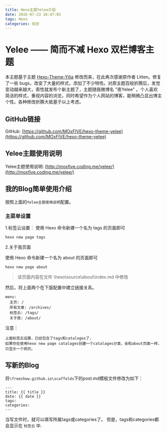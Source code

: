 ```yaml
---
title: Hexo主题Yelee介绍
date: 2016-07-23 16:47:03
tags: Hexo
categories: 综合
---
```


# Yelee —— 简而不减 Hexo 双栏博客主题 #

本主题基于主题 [Hexo-Theme-Yilia](https://github.com/litten/hexo-theme-yilia) 修改而来，在此再次感谢原作者 Litten。修复了一些 bugs，改变了大量的样式，添加了不少特性。对原主题百般折腾后，发觉变动越来越大，索性就发布个新主题了，主题随我微博名 "夜Yelee" 。个人喜欢简洁的样式，重视内容的浏览，同时希望作为个人网站的博客，能稍微凸显出博主个性。各种修改折腾大抵基于以上考虑。

<!-- more -->


## GitHub链接
GitHub: [https://github.com/MOxFIVE/hexo-theme-yelee](https://github.com/MOxFIVE/hexo-theme-yelee)

## Yelee主题使用说明

Yelee主题使用说明: [http://moxfive.coding.me/yelee/](http://moxfive.coding.me/yelee/)

## 我的Blog简单使用介绍

按照上面的`Yelee主题使用说明`配置。

### 主菜单设置

1.标签云设置：
使用 Hexo 命令新建一个名为 tags 的页面即可
```
hexo new page tags
```
2.关于我页面

使用 Hexo 命令新建一个名为 about 的页面即可
```
hexo new page about
```
>该页面内容在文件 \hexo\source\about\index.md 中修改

然后，将上面两个在下面配置中建立链接关系。

```
menu:
  主页: /
  所有文章: /archives/
  标签云: /tags/
  关于我: /about/
```

注意：
```
上面标签云设置，已经包含了tags和cataloges了，
如果你在使用hexo new page catalages创建一个catalages分类，会和about页面一样，只显示一个网页。
```

## 写新的Blog

将`\freeshow.github.io\scaffolds`下的post.md模板文件修改为如下：
```
---
title: {{ title }}
date: {{ date }}
tags:
categories:
---
```
当写文件时，就可以填写所属tags或categories了。
但是，tags和categories都会显示在 `标签云` 中.







